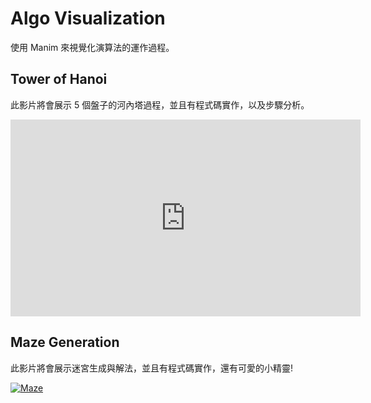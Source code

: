 # Algo Visualization
使用 Manim 來視覺化演算法的運作過程。

## Tower of Hanoi
此影片將會展示 5 個盤子的河內塔過程，並且有程式碼實作，以及步驟分析。
<iframe width="560" height="315" src="https://www.youtube.com/embed/fEbUzrgLLeA?si=or2qD2jSUeH3k4Tj" title="YouTube video player" frameborder="0" allow="accelerometer; autoplay; clipboard-write; encrypted-media; gyroscope; picture-in-picture; web-share" referrerpolicy="strict-origin-when-cross-origin" allowfullscreen></iframe>


## Maze Generation
此影片將會展示迷宮生成與解法，並且有程式碼實作，還有可愛的小精靈!

[![Maze](https://img.youtube.com/vi/P51b2aCYBM8/0.jpg)](https://youtu.be/P51b2aCYBM8?si=LN7dVK1VimX2YVD9 "Maze")

